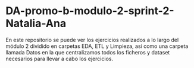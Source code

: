 # DA-promo-b-modulo-2-sprint-2-Natalia-Ana
En este repositorio se puede ver los ejercicios realizados a lo largo del módulo 2 dividido en carpetas EDA, ETL y Limpieza, así como una carpeta llamada Datos en la que centralizamos todos los ficheros y dataset necesarios para llevar a cabo los ejercicios.
